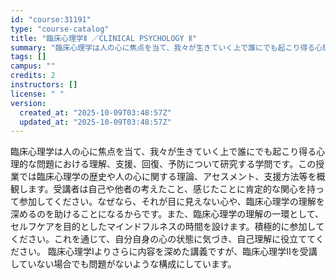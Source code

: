 ```yaml
---
id: "course:31191"
type: "course-catalog"
title: "臨床心理学Ⅱ ／CLINICAL PSYCHOLOGY Ⅱ"
summary: "臨床心理学は人の心に焦点を当て、我々が生きていく上で誰にでも起こり得る心理的な問題における理解、支援、回復、予防について研究する学問です。この授業では臨床心理学の歴史や人の心に関する理論、アセスメント、支援方法等を概観します。受講者は自己や…"
tags: []
campus: ""
credits: 2
instructors: []
license: " "
version:
  created_at: "2025-10-09T03:48:57Z"
  updated_at: "2025-10-09T03:48:57Z"
---
```


臨床心理学は人の心に焦点を当て、我々が生きていく上で誰にでも起こり得る心理的な問題における理解、支援、回復、予防について研究する学問です。この授業では臨床心理学の歴史や人の心に関する理論、アセスメント、支援方法等を概観します。受講者は自己や他者の考えたこと、感じたことに肯定的な関心を持って参加してください。なぜなら、それが目に見えない心や、臨床心理学の理解を深めるのを助けることになるからです。また、臨床心理学の理解の一環として、セルフケアを目的としたマインドフルネスの時間を設けます。積極的に参加してください。これを通じて、自分自身の心の状態に気づき、自己理解に役立ててください。 臨床心理学Ⅰよりさらに内容を深めた講義ですが、臨床心理学Ⅱを受講していない場合でも問題がないような構成にしています。
